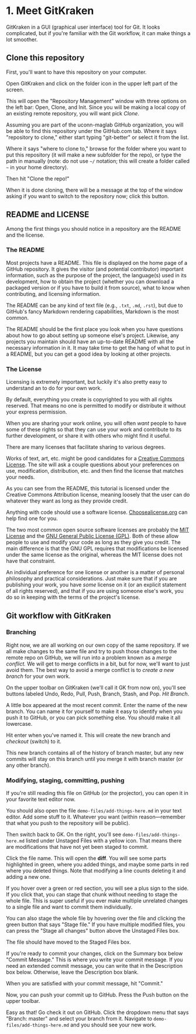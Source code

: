# 1. Meet GitKraken

GitKraken in a GUI (graphical user interface) tool for Git. It looks
complicated, but if you're familiar with the Git workflow, it can make things
a lot smoother.

## Clone this repository

First, you'll want to have this repository on your computer.

Open GitKraken and click on the folder icon in the upper left part of the
screen.

This will open the "Repository Management" window with three options on the
left bar: Open, Clone, and Init. Since you will be making a local copy of an
existing remote repository, you will want pick *Clone*.

Assuming you are part of the uconn-maglab GitHub organization, you will be able
to find this repository under the GitHub.com tab. Where it says "repository to clone,"
either start typing "git-better" or select it from the list.

Where it says "where to clone to," browse for the folder where you want to put
this repository (it will make a new subfolder for the repo), or type the path
in manually (note: do not use `~/` notation; this will create a folder called
`~` in your home directory).

Then hit "Clone the repo!"

When it is done cloning, there will be a message at the top of the window
asking if you want to switch to the repository now; click this button.

## README and LICENSE

Among the first things you should notice in a repository are the README and the
license.

### The README

Most projects have a README. This file is displayed on the home page of
a GitHub repository. It gives the visitor (and potential contributor) important
information, such as the purpose of the project, the language(s) used in its
development, how to obtain the project (whether you can download a packaged
version or if you have to build it from source), what to know when
contributing, and licensing information.

The README can be any kind of text file (e.g., `.txt`, `.md`, `.rst`), but due to
GitHub's fancy Markdown rendering capabilities, Markdown is the most common.

The README should be the first place you look when you have questions about how
to go about setting up someone else's project. Likewise, any projects you
maintain should have an up-to-date README with all the necessary information in
it. It may take time to get the hang of what to put in a README, but you can
get a good idea by looking at other projects.

### The License

Licensing is extremely important, but luckily it's also pretty easy to
understand an to do for your own work.

By default, everything you create is copyrighted to you with all rights
reserved. That means no one is permitted to modify or distribute it without your
express permission.

When you are sharing your work online, you will often *want* people to have
some of these rights so that they can use your work and contribute to its further
development, or share it with others who might find it useful.

There are many licenses that facilitate sharing to various degrees.

Works of text, art, etc. might be good candidates for a [Creative Commons
License](https://creativecommons.org). The site will ask a couple questions
about your preferences on use, modification, distribution, etc. and then find
the license that matches your needs.

As you can see from the README, this tutorial is licensed under the Creative
Commons Attribution license, meaning loosely that the user can do whatever they
want as long as they provide credit.

Anything with code should use a software license.
[Choosealicense.org](https://Choosealicense.org) can help find one for you.

The two most common open source software licenses are probably the [MIT
License](https://opensource.org/licenses/MIT) and the [GNU General Public
License (GPL)](https://opensource.org/licenses/GPL-3.0). Both of these allow
people to use and modify your code as long as they give you credit. The main
difference is that the GNU GPL requires that modifications be licensed under
the same license as the original, whereas the MIT license does not have that
constraint.

An individual preference for one license or another is a matter of personal
philosophy and practical considerations. Just make sure that if you are
publishing your work, you have *some* license on it (or an explicit statement
of all rights reserved), and that if you are using someone else's work, you do
so in keeping with the terms of the project's license.

## Git workflow with GitKraken

### Branching

Right now, we are all working on our own copy of the same repository. If we all
make changes to the same file and try to push those changes to the remote repo
on GitHub, we will run into a problem known as a *merge conflict.* We will get
to merge conflicts in a bit, but for now, we'll want to just avoid them. The
best way to avoid a merge conflict is to *create a new branch* for your own
work.

On the upper toolbar on GitKraken (we'll call it GK from now on), you'll see
buttons labeled Undo, Redo, Pull, Push, Branch, Stash, and Pop. *Hit Branch*.

A little box appeared at the most recent commit. Enter the name of the new
branch. You can name it for yourself to make it easy to identify when you push
it to GitHub, or you can pick something else. You should make it all lowercase.

Hit enter when you've named it. This will create the new branch and *checkout*
(switch) to it.

This new branch contains all of the history of branch master, but any new
commits will stay on this branch until you merge it with branch master (or any
other branch).

### Modifying, staging, committing, pushing

If you're still reading this file on GitHub (or the projector), you can open it
in your favorite text editor now.

You should also open the file `demo-files/add-things-here.md` in your text
editor. Add some stuff to it. Whatever you want (within reason—remember that
what you push to the repository will be public).

Then switch back to GK. On the right, you'll see
`demo-files/add-things-here.md` listed under Unstaged Files with a yellow icon.
That means there are modifications that have not yet been staged to commit.

Click the file name. This will open the **diff**. You will see some parts
highlighted in green, where you added things, and maybe some parts in red where
you deleted things. Note that modifying a line counts deleting it and adding
a new one.

If you hover over a green or red section, you will see a plus sign to the side.
If you click that, you can stage that chunk without needing to stage the whole
file. This is super useful if you ever make multiple unrelated changes to
a single file and want to commit them individually.

You can also stage the whole file by hovering over the file and clicking the
green button that says "Stage file." If you have multiple modified files, you
can press the "Stage all changes" button above the Unstaged Files box.

The file should have moved to the Staged Files box.

If you're ready to commit your changes, click on the Summary box below "Commit
Message." This is where you write your commit message. If you need an extended
commit message, you can write that in the Description box below. Otherwise,
leave the Description box blank.

When you are satisfied with your commit message, hit "Commit."

Now, you can push your commit up to GitHub. Press the Push button on the upper
toolbar.

Easy as that! Go check it out on GitHub. Click the dropdown menu that says
"Branch: master" and select your branch from it. Navigate to
`demo-files/add-things-here.md` and you should see your new work.
